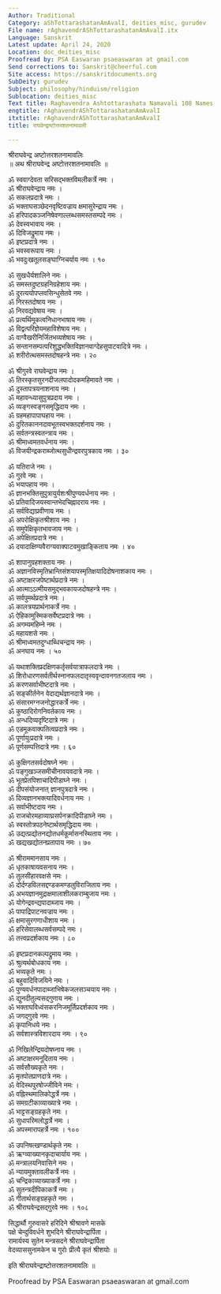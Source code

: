 ```yaml
---
Author: Traditional
Category: aShTottarashatanAmAvalI, deities_misc, gurudev
File name: rAghavendrAShTottarashatanAmAvalI.itx
Language: Sanskrit
Latest update: April 24, 2020
Location: doc_deities_misc
Proofread by: PSA Easwaran psaeaswaran at gmail.com
Send corrections to: Sanskrit@cheerful.com
Site access: https://sanskritdocuments.org
SubDeity: gurudev
Subject: philosophy/hinduism/religion
Sublocation: deities_misc
Text title: Raghavendra Ashtottarashata Namavali 108 Names
engtitle: rAghavendrAShTottarashatanAmAvalI
itxtitle: rAghavendrAShTottarashatanAmAvalI
title: राघवेन्द्राष्टोत्तरशतनामावली

---
```

  
 श्रीराघवेन्द्र अष्टोत्तरशतनामावलिः   
॥ अथ श्रीराघवेन्द्र अष्टोत्तरशतनामावलिः ॥  
  
ॐ स्ववाग्देवता सरिसद्भक्तविमलीकर्त्रे नमः ।  
ॐ श्रीराघवेन्द्राय नमः ।  
ॐ सकलप्रदात्रे नमः ।  
ॐ भक्ताघसञ्छेदनवृष्टिवज्राय क्षमासुरेन्द्राय नमः ।  
ॐ हरिपादकञ्जनिषेवणाल्लब्धसमस्तसम्पदे नमः ।  
ॐ देवस्वभावाय नमः ।  
ॐ दिविजद्रुमाय नमः ।  
ॐ इष्टप्रदात्रे नमः ।  
ॐ भवस्वरूपाय नमः ।  
ॐ भवदुःखतूलसङ्घाग्निचर्याय नमः । १०  
  
ॐ सुखधैर्यशालिने नमः ।  
ॐ समस्तदुष्टग्रहनिग्रहेशाय नमः ।  
ॐ दुरत्ययोपप्लवसिन्धुसेतवे नमः ।  
ॐ निरस्तदोषाय नमः ।  
ॐ निरवद्यवेषाय नमः ।  
ॐ प्रत्यर्थिमूकत्वनिधानभाषाय नमः ।  
ॐ विद्वत्परिज्ञेयमहाविशेषाय नमः ।  
ॐ वाग्वैखरीनिर्जितभव्यशेषाय नमः ।  
ॐ सन्तानसम्पत्परिशुद्धभक्तिविज्ञानवाग्देहसुपाटवादित्रे नमः ।  
ॐ शरीरोत्थसमस्तदोषहन्त्रे नमः । २०  
  
ॐ श्रीगुरवे राघवेन्द्राय नमः ।  
ॐ तिरस्कृतसुरनदीजलपादोदकमहिमावते नमः ।  
ॐ दुस्तापत्रयनाशनाय नमः ।  
ॐ महावन्ध्यासुपुत्रप्रदाय नमः ।  
ॐ व्यङ्गस्वङ्गसमृद्धिदाय नमः ।  
ॐ ग्रहमहापापाघहाय नमः ।  
ॐ दुरितकाननदावभूतस्वभक्तदर्शनाय नमः ।  
ॐ सर्वतन्त्रस्वतन्त्राय नमः ।  
ॐ श्रीमाध्वमतवर्धनाय नमः ।  
ॐ विजयीन्द्रकराब्जोत्थसुधीन्द्रवरपुत्रकाय नमः । ३०  
  
ॐ यतिराजे नमः ।  
ॐ गुरवे नमः ।  
ॐ भयापहाय नमः ।  
ॐ ज्ञानभक्तिसुपुत्रायुर्यशःश्रीपुण्यवर्धनाय नमः ।  
ॐ प्रतिवादिजयस्वान्तभेदचिह्नादराय नमः ।  
ॐ सर्वविद्याप्रवीणाय नमः ।  
ॐ अपरोक्षिकृतश्रीशाय नमः ।  
ॐ समुपेक्षिकृतभावजाय नमः ।  
ॐ अपेक्षितप्रदात्रे नमः ।  
ॐ दयादाक्षिण्यवैराग्यवाक्पाटवमुखाङ्किताय नमः । ४०  
  
ॐ शापानुग्रहशक्ताय नमः ।  
ॐ अज्ञानविस्मृतिभ्रान्तिसंशयापस्मृतिक्षयादिदोषनाशकाय नमः ।  
ॐ अष्टाक्षरजपेष्टार्थप्रदात्रे नमः ।  
ॐ आत्माऽऽत्मीयसमुद्भवकायजदोषहन्त्रे नमः ।  
ॐ सर्वपुमर्थप्रदात्रे नमः ।  
ॐ कालत्रयप्रार्थनाकर्त्रे नमः ।  
ॐ ऐहिकामुस्मिकसर्वेष्टप्रदात्रे नमः ।  
ॐ अगम्यमहिम्ने नमः ।  
ॐ महायशसे नमः ।  
ॐ श्रीमाध्वमतदुग्धाब्धिचन्द्राय नमः ।  
ॐ अनघाय नमः । ५०  
  
ॐ यथाशक्तिप्रदक्षिणकर्तृसर्वयात्राफलदात्रे नमः ।  
ॐ शिरोधारणसर्वतीर्थस्नानफलदातृस्ववृन्दावनगतजलाय नमः ।  
ॐ करणसर्वाभीष्टदात्रे नमः ।  
ॐ सङ्कीर्तनेन वेदाद्यर्थज्ञानदात्रे नमः ।  
ॐ संसारमग्नजनोद्धारकर्त्रे नमः ।  
ॐ कुष्ठादिरोगनिवर्तकाय नमः ।  
ॐ अन्धदिव्यदृष्टिदात्रे नमः ।  
ॐ एडमूकवाक्पतित्वप्रदात्रे नमः ।  
ॐ पूर्णायुःप्रदात्रे नमः ।  
ॐ पूर्णसम्पत्तिदात्रे नमः । ६०  
  
ॐ कुक्षिगतसर्वदोषघ्ने नमः ।  
ॐ पङ्गुखञ्जसमीचीनावयवदात्रे नमः ।  
ॐ भूतप्रेतपिशाचादिपीडाघ्ने नमः ।  
ॐ दीपसंयोजनात् ज्ञानपुत्रदात्रे नमः ।  
ॐ दिव्यज्ञानभक्त्यादिवर्धनाय नमः ।  
ॐ सर्वाभीष्टदाय नमः ।  
ॐ राजचोरमहाव्याघ्रसर्पनक्रादिपीडाघ्ने नमः ।  
ॐ स्वस्तोत्रपठनेष्टार्थसमृद्धिदाय नमः ।  
ॐ उद्यत्प्रद्योतनद्योतधर्मकूर्मासनस्थिताय नमः ।  
ॐ खद्यखद्योतनप्रतापाय नमः । ७०  
  
ॐ श्रीराममानसाय नमः ।  
ॐ धृतकाषायवसनाय नमः ।  
ॐ तुलसीहारवक्षसे नमः ।  
ॐ दोर्दण्डविलसद्दण्डकमण्डलुविराजिताय नमः ।  
ॐ अभयज्ञानमुद्राक्षमालाशीलकराम्बुजाय नमः ।  
ॐ योगेन्द्रवन्द्यपादाब्जाय नमः ।  
ॐ पापाद्रिपाटनवज्राय नमः ।  
ॐ क्षमासुरगणाधीशाय नमः ।  
ॐ हरिसेवालब्धसर्वसम्पदे नमः ।  
ॐ तत्त्वप्रदर्शकाय नमः । ८०  
  
ॐ इष्टप्रदानकल्पद्रुमाय नमः ।  
ॐ श्रुत्यर्थबोधकाय नमः ।  
ॐ भव्यकृते नमः ।  
ॐ बहुवादिविजयिने नमः ।  
ॐ पुण्यवर्धनपादाब्जाभिषेकजलसञ्चयाय नमः ।  
ॐ द्युनदीतुल्यसद्गुणाय नमः ।  
ॐ भक्ताघविध्वंसकरनिजमूर्तिप्रदर्शकाय नमः ।  
ॐ जगद्गुरवे नमः ।  
ॐ कृपानिधये नमः ।  
ॐ सर्वशास्त्रविशारदाय नमः । ९०  
  
ॐ निखिलेन्द्रियदोषघ्नाय नमः ।  
ॐ अष्टाक्षरमनूदिताय नमः ।  
ॐ सर्वसौख्यकृते नमः ।  
ॐ मृतपोतप्राणदात्रे नमः ।  
ॐ वेदिस्थपुरषोज्जीविने नमः ।  
ॐ वह्निस्थमालिकोद्धर्त्रे नमः ।  
ॐ समग्रटीकाव्याख्यात्रे नमः ।  
ॐ भाट्टसङ्ग्रहकृते नमः ।  
ॐ सुधापरिमलोद्धर्त्रे नमः ।  
ॐ अपस्मारापहर्त्रे नमः । १००  
  
ॐ उपनिषत्खण्डार्थकृते नमः ।  
ॐ ऋग्व्याख्यानकृदाचार्याय नमः ।  
ॐ मन्त्रालयनिवासिने नमः ।  
ॐ न्यायमुक्तावलीकर्त्रे नमः ।  
ॐ चन्द्रिकाव्याख्याकर्त्रे नमः ।  
ॐ सुतन्त्रदीपिकाकर्त्रे नमः ।  
ॐ गीतार्थसङ्ग्रहकृते नमः ।  
ॐ श्रीराघवेन्द्रसद्गुरवे नमः । १०८  
  
सिद्धार्थौ गुरुवासरे हरिदिने श्रीश्रावणे मासके  
पक्षे चेन्दुविवर्धने शुभदिने श्रीराघवेन्द्रार्पिता ।  
रामार्यस्य सुतेन मन्त्रसदने श्रीराघवेन्द्रार्पिता  
वेदव्याससुनामकेन च गुरोः प्रीत्यै कृतं श्रीशयोः ॥  
  
इति श्रीराघवेन्द्राष्टोत्तरशतनामावलिः ॥  
  
  
Proofread by PSA Easwaran psaeaswaran at gmail.com  
  
